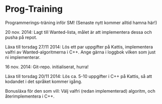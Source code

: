 Prog-Training
=============
Programmerings-träning inför SM! (Senaste nytt kommer alltid hamna här!)

20 nov. 2014: Lagt till Wanted-lista, målet är att implementera dessa och pusha på repot.

Läxa till torsdag 27/11 2014: Lös ett par uppgifter på Kattis, implementera valfri av Wanted-algoritmerna i C++. Ange gärna i loggbok vilken som just ni implementerar.

16 nov. 2014: Git-repo. initialiserat, hurra!

Läxa till torsdag 20/11 2014: Lös ca. 5-10 uppgifter i C++ på Kattis, så att kodandet i det språket kommer igång.

Bonusläxa för den som vill: Välj valfri (redan implementerad) algoritm, och återimplementera i C++.

